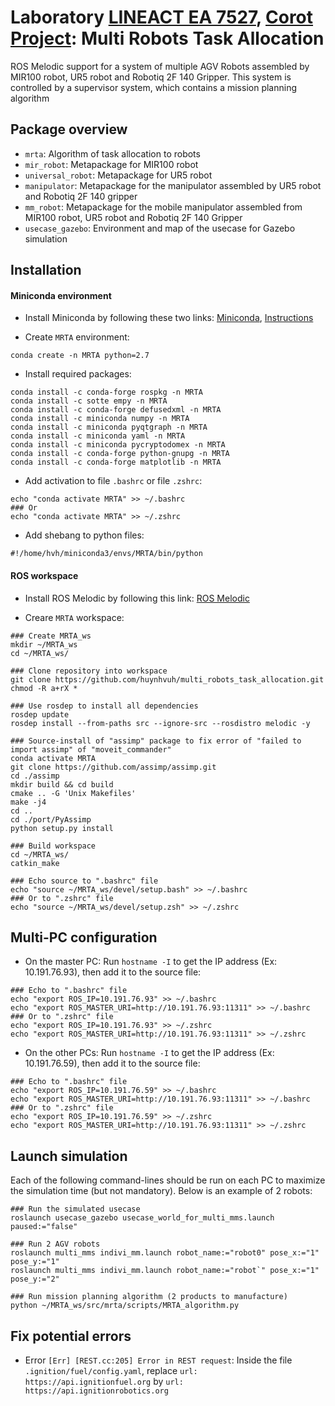 Laboratory [LINEACT EA 7527](https://recherche.cesi.fr/), [Corot Project](http://www.corot-project.org/): Multi Robots Task Allocation
==========

ROS Melodic support for a system of multiple AGV Robots assembled by MIR100 robot, UR5 robot and Robotiq 2F 140 Gripper. This system is controlled by a supervisor system, which contains a mission planning algorithm


Package overview
----------------

* `mrta`: Algorithm of task allocation to robots
* `mir_robot`: Metapackage for MIR100 robot
* `universal_robot`: Metapackage for UR5 robot
* `manipulator`: Metapackage for the manipulator assembled by UR5 robot and Robotiq 2F 140 gripper
* `mm_robot`: Metapackage for the mobile manipulator assembled from MIR100 robot, UR5 robot and Robotiq 2F 140 Gripper
* `usecase_gazebo`: Environment and map of the usecase for Gazebo simulation


Installation
------------

#### Miniconda environment

* Install Miniconda by following these two links: [Miniconda](https://docs.conda.io/en/latest/miniconda.html), [Instructions](https://conda.io/projects/conda/en/latest/user-guide/install/linux.html)

* Create `MRTA` environment: 
```
conda create -n MRTA python=2.7
```

* Install required packages:
```
conda install -c conda-forge rospkg -n MRTA
conda install -c sotte empy -n MRTA
conda install -c conda-forge defusedxml -n MRTA
conda install -c miniconda numpy -n MRTA
conda install -c miniconda pyqtgraph -n MRTA
conda install -c miniconda yaml -n MRTA
conda install -c miniconda pycryptodomex -n MRTA
conda install -c conda-forge python-gnupg -n MRTA
conda install -c conda-forge matplotlib -n MRTA
```

* Add activation to file `.bashrc` or file `.zshrc`:
```
echo "conda activate MRTA" >> ~/.bashrc
### Or
echo "conda activate MRTA" >> ~/.zshrc
```

* Add shebang to python files:
```
#!/home/hvh/miniconda3/envs/MRTA/bin/python
```

#### ROS workspace

* Install ROS Melodic by following this link: [ROS Melodic](http://wiki.ros.org/melodic/Installation/Ubuntu)

* Creare `MRTA` workspace:
```
### Create MRTA_ws
mkdir ~/MRTA_ws
cd ~/MRTA_ws/

### Clone repository into workspace
git clone https://github.com/huynhvuh/multi_robots_task_allocation.git
chmod -R a+rX *

### Use rosdep to install all dependencies
rosdep update
rosdep install --from-paths src --ignore-src --rosdistro melodic -y

### Source-install of "assimp" package to fix error of "failed to import assimp" of "moveit_commander"
conda activate MRTA
git clone https://github.com/assimp/assimp.git
cd ./assimp
mkdir build && cd build
cmake .. -G 'Unix Makefiles'
make -j4
cd ..
cd ./port/PyAssimp
python setup.py install

### Build workspace
cd ~/MRTA_ws/
catkin_make

### Echo source to ".bashrc" file
echo "source ~/MRTA_ws/devel/setup.bash" >> ~/.bashrc
### Or to ".zshrc" file
echo "source ~/MRTA_ws/devel/setup.zsh" >> ~/.zshrc
```

Multi-PC configuration
------------

* On the master PC: 
Run `hostname -I` to get the IP address (Ex: 10.191.76.93), then add it to the source file:
```
### Echo to ".bashrc" file
echo "export ROS_IP=10.191.76.93" >> ~/.bashrc
echo "export ROS_MASTER_URI=http://10.191.76.93:11311" >> ~/.bashrc
### Or to ".zshrc" file
echo "export ROS_IP=10.191.76.93" >> ~/.zshrc
echo "export ROS_MASTER_URI=http://10.191.76.93:11311" >> ~/.zshrc
```

* On the other PCs:
Run `hostname -I` to get the IP address (Ex: 10.191.76.59), then add it to the source file:
```
### Echo to ".bashrc" file
echo "export ROS_IP=10.191.76.59" >> ~/.bashrc
echo "export ROS_MASTER_URI=http://10.191.76.93:11311" >> ~/.bashrc
### Or to ".zshrc" file
echo "export ROS_IP=10.191.76.59" >> ~/.zshrc
echo "export ROS_MASTER_URI=http://10.191.76.93:11311" >> ~/.zshrc
```


Launch simulation
------------
Each of the following command-lines should be run on each PC to maximize the simulation time (but not mandatory). Below is an example of 2 robots:
```
### Run the simulated usecase
roslaunch usecase_gazebo usecase_world_for_multi_mms.launch paused:="false"  

### Run 2 AGV robots
roslaunch multi_mms indivi_mm.launch robot_name:="robot0" pose_x:="1" pose_y:="1"
roslaunch multi_mms indivi_mm.launch robot_name:="robot`" pose_x:="1" pose_y:="2"

### Run mission planning algorithm (2 products to manufacture)
python ~/MRTA_ws/src/mrta/scripts/MRTA_algorithm.py 
```


Fix potential errors
------------

* Error `[Err] [REST.cc:205] Error in REST request`:
Inside the file `.ignition/fuel/config.yaml`, replace `url: https://api.ignitionfuel.org` by `url: https://api.ignitionrobotics.org`
